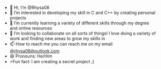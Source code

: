 - 👋 Hi, I’m @Rhysa08
- 👀 I’m interested in developing my skill in C and C++ by creating personal projects
- 🌱 I’m currently learning a variety of different skills through my degree and online resources
- 💞️ I’m looking to collaborate on all sorts of things! I love doing a variety of work and finding new areas to grow my skills in
- 📫 How to reach me you can reach me on my email @rhysa08@outlook.com
- 😄 Pronouns: He/Him
- ⚡Fun fact: I am creating a secret project ;)

<!---
Rhysa08/Rhysa08 is a ✨ special ✨ repository because its `README.md` (this file) appears on your GitHub profile.
You can click the Preview link to take a look at your changes.
--->
